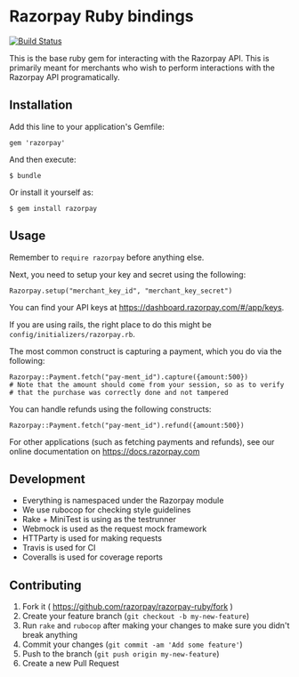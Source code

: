 # Razorpay Ruby bindings

[![Build Status](https://travis-ci.org/Razorpay/razorpay-ruby.svg?branch=master)](https://travis-ci.org/Razorpay/razorpay-ruby)

This is the base ruby gem for interacting with the Razorpay API. This is primarily meant for merchants who wish to perform interactions with the Razorpay API programatically.

## Installation

Add this line to your application's Gemfile:

    gem 'razorpay'

And then execute:

    $ bundle

Or install it yourself as:

    $ gem install razorpay

## Usage

Remember to `require razorpay` before anything else.

Next, you need to setup your key and secret using the following:

    Razorpay.setup("merchant_key_id", "merchant_key_secret")

You can find your API keys at <https://dashboard.razorpay.com/#/app/keys>.

If you are using rails, the right place to do this might be `config/initializers/razorpay.rb`.

The most common construct is capturing a payment, which you do via the following:

    Razorpay::Payment.fetch("pay-ment_id").capture({amount:500})
    # Note that the amount should come from your session, so as to verify
    # that the purchase was correctly done and not tampered

You can handle refunds using the following constructs:

    Razorpay::Payment.fetch("pay-ment_id").refund({amount:500})

For other applications (such as fetching payments and refunds),
see our online documentation on <https://docs.razorpay.com>

## Development

- Everything is namespaced under the Razorpay module
- We use rubocop for checking style guidelines
- Rake + MiniTest is using as the testrunner
- Webmock is used as the request mock framework
- HTTParty is used for making requests
- Travis is used for CI
- Coveralls is used for coverage reports

## Contributing

1. Fork it ( https://github.com/razorpay/razorpay-ruby/fork )
2. Create your feature branch (`git checkout -b my-new-feature`)
3. Run `rake` and `rubocop` after making your changes to make sure you didn't break anything
4. Commit your changes (`git commit -am 'Add some feature'`)
5. Push to the branch (`git push origin my-new-feature`)
6. Create a new Pull Request
